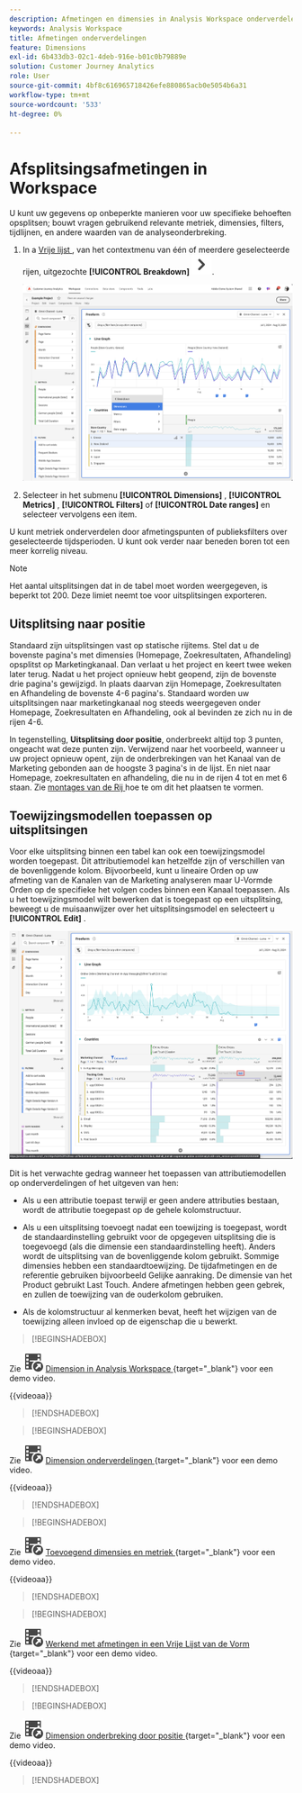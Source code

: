 ```yaml
---
description: Afmetingen en dimensies in Analysis Workspace onderverdelen.
keywords: Analysis Workspace
title: Afmetingen onderverdelingen
feature: Dimensions
exl-id: 6b433db3-02c1-4deb-916e-b01c0b79889e
solution: Customer Journey Analytics
role: User
source-git-commit: 4bf8c616965718426efe880865acb0e5054b6a31
workflow-type: tm+mt
source-wordcount: '533'
ht-degree: 0%

---
```


# Afsplitsingsafmetingen in Workspace

U kunt uw gegevens op onbeperkte manieren voor uw specifieke behoeften opsplitsen; bouwt vragen gebruikend relevante metriek, dimensies, filters, tijdlijnen, en andere waarden van de analyseonderbreking.

1. In a [ Vrije lijst ](/help/analysis-workspace/visualizations/freeform-table/freeform-table.md), van het contextmenu van één of meerdere geselecteerde rijen, uitgezochte **[!UICONTROL Breakdown]** ![ ChevronRight ](/help/assets/icons/ChevronRight.svg).

   ![ Resultaat van de Stap die alarm van geselecteerde selectie toont.](assets/breakdown.png)

1. Selecteer in het submenu **[!UICONTROL Dimensions]** , **[!UICONTROL Metrics]** , **[!UICONTROL Filters]** of **[!UICONTROL Date ranges]** en selecteer vervolgens een item.

U kunt metriek onderverdelen door afmetingspunten of publieksfilters over geselecteerde tijdsperioden. U kunt ook verder naar beneden boren tot een meer korrelig niveau.

>[!NOTE]
>
>Het aantal uitsplitsingen dat in de tabel moet worden weergegeven, is beperkt tot 200. Deze limiet neemt toe voor uitsplitsingen exporteren.

## Uitsplitsing naar positie

Standaard zijn uitsplitsingen vast op statische rijitems. Stel dat u de bovenste pagina&#39;s met dimensies (Homepage, Zoekresultaten, Afhandeling) opsplitst op Marketingkanaal. Dan verlaat u het project en keert twee weken later terug. Nadat u het project opnieuw hebt geopend, zijn de bovenste drie pagina&#39;s gewijzigd. In plaats daarvan zijn Homepage, Zoekresultaten en Afhandeling de bovenste 4-6 pagina&#39;s. Standaard worden uw uitsplitsingen naar marketingkanaal nog steeds weergegeven onder Homepage, Zoekresultaten en Afhandeling, ook al bevinden ze zich nu in de rijen 4-6.

In tegenstelling, **Uitsplitsing door positie**, onderbreekt altijd top 3 punten, ongeacht wat deze punten zijn. Verwijzend naar het voorbeeld, wanneer u uw project opnieuw opent, zijn de onderbrekingen van het Kanaal van de Marketing gebonden aan de hoogste 3 pagina&#39;s in de lijst. En niet naar Homepage, zoekresultaten en afhandeling, die nu in de rijen 4 tot en met 6 staan. Zie [ montages van de Rij ](/help/analysis-workspace/visualizations/freeform-table/column-row-settings/table-settings.md) hoe te om dit het plaatsen te vormen.



## Toewijzingsmodellen toepassen op uitsplitsingen

Voor elke uitsplitsing binnen een tabel kan ook een toewijzingsmodel worden toegepast. Dit attributiemodel kan hetzelfde zijn of verschillen van de bovenliggende kolom. Bijvoorbeeld, kunt u lineaire Orden op uw afmeting van de Kanalen van de Marketing analyseren maar U-Vormde Orden op de specifieke het volgen codes binnen een Kanaal toepassen. Als u het toewijzingsmodel wilt bewerken dat is toegepast op een uitsplitsing, beweegt u de muisaanwijzer over het uitsplitsingsmodel en selecteert u **[!UICONTROL Edit]** .

![ Vergelijking van de Attributie van de Orde die de montages van de Onderbreking tonen ](assets/breakdown-attribution.png)

Dit is het verwachte gedrag wanneer het toepassen van attributiemodellen op onderverdelingen of het uitgeven van hen:

* Als u een attributie toepast terwijl er geen andere attributies bestaan, wordt de attributie toegepast op de gehele kolomstructuur.

* Als u een uitsplitsing toevoegt nadat een toewijzing is toegepast, wordt de standaardinstelling gebruikt voor de opgegeven uitsplitsing die is toegevoegd (als die dimensie een standaardinstelling heeft). Anders wordt de uitsplitsing van de bovenliggende kolom gebruikt. Sommige dimensies hebben een standaardtoewijzing. De tijdafmetingen en de referentie gebruiken bijvoorbeeld Gelijke aanraking. De dimensie van het Product gebruikt Last Touch. Andere afmetingen hebben geen gebrek, en zullen de toewijzing van de ouderkolom gebruiken.

* Als de kolomstructuur al kenmerken bevat, heeft het wijzigen van de toewijzing alleen invloed op de eigenschap die u bewerkt.

>[!BEGINSHADEBOX]

Zie ![ VideoCheckedOut ](/help/assets/icons/VideoCheckedOut.svg) [ Dimension in Analysis Workspace ](https://video.tv.adobe.com/v/23971?quality=12&learn=on){target="_blank"} voor een demo video.

{{videoaa}}

>[!ENDSHADEBOX]


>[!BEGINSHADEBOX]

Zie ![ VideoCheckedOut ](/help/assets/icons/VideoCheckedOut.svg) [ Dimension onderverdelingen ](https://video.tv.adobe.com/v/23969?quality=12&learn=on){target="_blank"} voor een demo video.

{{videoaa}}

>[!ENDSHADEBOX]


>[!BEGINSHADEBOX]

Zie ![ VideoCheckedOut ](/help/assets/icons/VideoCheckedOut.svg) [ Toevoegend dimensies en metriek ](https://video.tv.adobe.com/v/30606?quality=12&learn=on){target="_blank"} voor een demo video.

{{videoaa}}

>[!ENDSHADEBOX]


>[!BEGINSHADEBOX]

Zie ![ VideoCheckedOut ](/help/assets/icons/VideoCheckedOut.svg) [ Werkend met afmetingen in een Vrije Lijst van de Vorm ](https://video.tv.adobe.com/v/40179?quality=12&learn=on){target="_blank"} voor een demo video.

{{videoaa}}

>[!ENDSHADEBOX]


>[!BEGINSHADEBOX]

Zie ![ VideoCheckedOut ](/help/assets/icons/VideoCheckedOut.svg) [ Dimension onderbreking door positie ](https://video.tv.adobe.com/v/24033){target="_blank"} voor een demo video.

{{videoaa}}

>[!ENDSHADEBOX]



